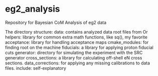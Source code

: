 # eg2_analysis
Repository for Bayesian CoM Analysis of eg2 data

The directory structure:
    data: contains analyzed data root files from Or
    helpers: library for common extra math functions, like sq(), my favorite
    acceptance: library for handling acceptance maps
    cmake_modules: for finding root on the machine
    fiducials: a library for applying proton fiducial cuts
    generator: directory for simulating the experiment with the SRC generator
    cross_sections: a library for calculating off-shell eN cross sections.
    data_corrections: for applying any missing calibrations to data files.
    include: self-explanatory